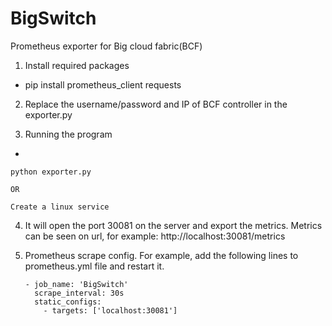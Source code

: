 # BigSwitch
Prometheus exporter for Big cloud fabric(BCF)

1. Install required packages

-
    pip install prometheus_client requests

2. Replace the username/password and IP of BCF controller in the exporter.py

3. Running the program

-

    python exporter.py
    
    OR
    
    Create a linux service 
    
 
 4. It will open the port 30081 on the server and export the metrics. Metrics can be seen on url, for example:
        http://localhost:30081/metrics
      
 5. Prometheus scrape config. For example, add the following lines to prometheus.yml file and restart it. 
 
        - job_name: 'BigSwitch'
          scrape_interval: 30s
          static_configs:
            - targets: ['localhost:30081']

